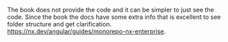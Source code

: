 The book does not provide the code and it can be simpler to just see the code. Since the book the docs have some extra info that is excellent to see folder structure and get clarification. https://nx.dev/angular/guides/monorepo-nx-enterprise.
